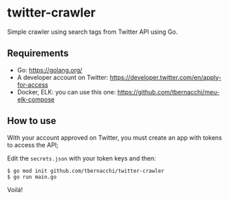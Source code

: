 # twitter-crawler
Simple crawler using search tags from Twitter API using Go.

## Requirements 
* Go: https://golang.org/
* A developer account on Twitter: https://developer.twitter.com/en/apply-for-access
* Docker, ELK: you can use this one: https://github.com/tbernacchi/meu-elk-compose
## How to use 

With your account approved on Twitter, you must create an app with tokens to access the API;

Edit the ```secrets.json``` with your token keys and then:

```
$ go mod init github.com/tbernacchi/twitter-crawler
$ go run main.go 
```

Voilá! 

